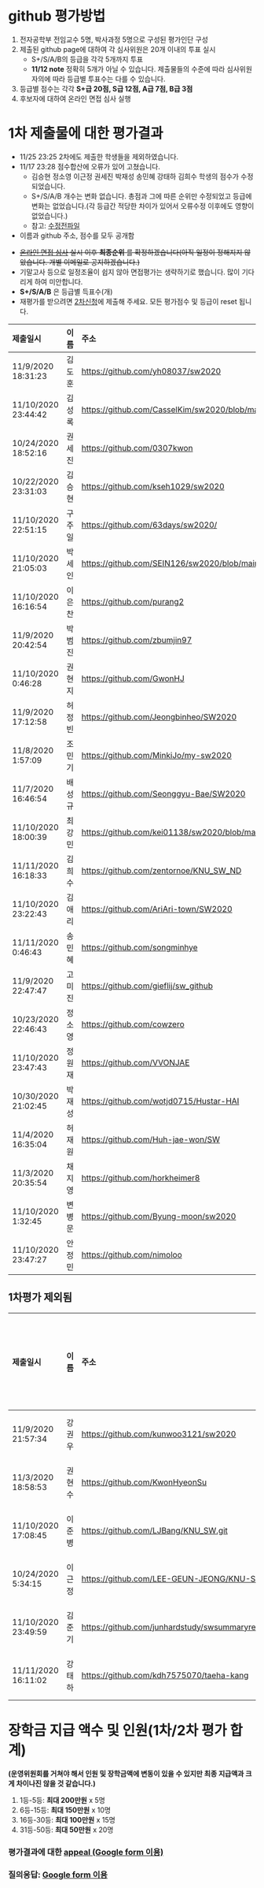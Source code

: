 # github 평가방법
1. 전자공학부 전임교수 5명, 박사과정 5명으로 구성된 평가인단 구성
1. 제출된 github page에 대하여 각 심사위원은 20개 이내의 투표 실시
   * S+/S/A/B의 등급을 각각 5개까지 투표
   * __11/12 note__ 정확히 5개가 아닐 수 있습니다. 제출물들의 수준에 따라 심사위원 자의에 따라 등급별 투표수는 다를 수 있습니다.
1. 등급별 점수는 각각 __S+급 20점, S급 12점, A급 7점, B급 3점__  <!-- 1. 투표에 의해 부여된 점수를 합하여 내림차순으로 정렬하고 순위 결정 -->
1. 후보자에 대하여 온라인 면접 심사 실행

# 1차 제출물에 대한 평가결과
* 11/25 23:25 2차에도 제출한 학생들을 제외하였습니다.
* 11/17 23:28 점수합산에 오류가 있어 고쳤습니다. 
    * 김승현 정소영 이근정 권세진 박재성 송민혜 강태하 김희수 학생의 점수가 수정되었습니다. 
    * S+/S/A/B 개수는 변화 없습니다. 총점과 그에 따른 순위만 수정되었고 등급에 변화는 없었습니다.(각 등급간 적당한 차이가 있어서 오류수정 이후에도 영향이 없었습니다.)
    * 참고: [수정전파일](evaluation1_before_error_correction.md)
* 이름과 github 주소, 점수를 모두 공개함 
<!-- * 예시입니다. 평가를 마치면 업데이트될 예정입니다. -->
<!-- * 점수 순으로 정렬하겠습니다. -->
* ~~[온라인 면접 심사](evaluation_interview_obsolete.md) 실시 이후 __최종순위__ 를 확정하겠습니다(아직 일정이 정해지지 않았습니다. 개별 이메일로 공지하겠습니다.)~~
* 기말고사 등으로 일정조율이 쉽지 않아 면접평가는 생략하기로 했습니다. 많이 기다리게 하여 미안합니다.
* __S+/S/A/B__ 은 등급별 득표수(개)
* 재평가를 받으려면 [2차신청](submission.md)에 제출해 주세요. 모든 평가점수 및 등급이 reset 됩니다.

| 제출일시 | 이름 | 주소 | S+ | S | A | B | 점수 | __순위__ | __등급__ | 
|:---|:---|:---|---:|---:|---:|---:|---:|---:|:---:|
| 11/9/2020 18:31:23    | 김도훈        | https://github.com/yh08037/sw2020                             | 9     | 0     | 1     | 0     | 187   | 1     | 1등급|
| 11/10/2020 23:44:42   | 김성록        | https://github.com/CasselKim/sw2020/blob/main/Summary.md      | 8     | 0     | 1     | 1     | 170   | 2     | 1등급|
| 10/24/2020 18:52:16   | 권세진        | https://github.com/0307kwon                                   | 6     | 4     | 0     | 0     | 168   | 3     | 1등급|
| 10/22/2020 23:31:03   | 김승현        | https://github.com/kseh1029/sw2020                            | 6     | 1     | 2     | 1     | 149   | 4     | 2등급|
| 11/10/2020 22:51:15   | 구주일        | https://github.com/63days/sw2020/                             | 4     | 4     | 2     | 0     | 142   | 5     | 2등급|
| 11/10/2020 21:05:03   | 박세인        | https://github.com/SEIN126/sw2020/blob/main/Summary.md        | 3     | 6     | 1     | 0     | 139   | 6     | 2등급|
| 11/10/2020 16:16:54   | 이은찬        | https://github.com/purang2                                    | 4     | 3     | 3     | 0     | 137   | 7     | 2등급|
| 11/9/2020 20:42:54    | 박범진        | https://github.com/zbumjin97                                  | 3     | 5     | 2     | 0     | 134   | 8     | 2등급|
| 11/10/2020 0:46:28    | 권현지        | https://github.com/GwonHJ                                     | 3     | 4     | 2     | 0     | 122   | 9     | 3등급|
| 11/9/2020 17:12:58    | 허정빈        | https://github.com/Jeongbinheo/SW2020                         | 0     | 10    | 0     | 0     | 120   | 10    | 3등급|
| 11/8/2020 1:57:09     | 조민기        | https://github.com/MinkiJo/my-sw2020                          | 1     | 7     | 2     | 0     | 118   | 11    | 3등급|
| 11/7/2020 16:46:54    | 배성규        | https://github.com/Seonggyu-Bae/SW2020                        | 0     | 6     | 4     | 0     | 100   | 12    | 3등급|
| 11/10/2020 18:00:39   | 최강민        | https://github.com/kei01138/sw2020/blob/main/summary.md       | 3     | 0     | 2     | 1     | 77    | 13    | 3등급|
| 11/11/2020 16:18:33   | 김희수        | https://github.com/zentornoe/KNU_SW_ND                        | 0     | 3     | 5     | 2     | 77    | 13    | 3등급|
| 11/10/2020 23:22:43   | 김애리        | https://github.com/AriAri-town/SW2020                         | 0     | 0     | 6     | 4     | 54    | 17    | 4등급|
| 11/11/2020 0:46:43    | 송민혜        | https://github.com/songminhye                                 | 0     | 0     | 6     | 1     | 45    | 19    | 4등급|
| 11/9/2020 22:47:47    | 고미진        | https://github.com/gieflij/sw_github                          | 0     | 1     | 2     | 6     | 44    | 20    | 4등급|
| 10/23/2020 22:46:43   | 정소영        | https://github.com/cowzero                                    | 0     | 0     | 3     | 2     | 27    | 24    | 4등급|
| 11/10/2020 23:47:43   | 정원재        | https://github.com/VVONJAE                                    | 0     | 0     | 2     | 3     | 23    | 25    | 4등급|
| 10/30/2020 21:02:45   | 박재성        | https://github.com/wotjd0715/Hustar-HAI                       | 0     | 0     | 0     | 7     | 21    | 26    |      |
| 11/4/2020 16:35:04    | 허재원        | https://github.com/Huh-jae-won/SW                             | 0     | 0     | 0     | 5     | 15    | 27    |      |
| 11/3/2020 20:35:54    | 채지영        | https://github.com/horkheimer8                                | 0     | 0     | 1     | 1     | 10    | 28    |      |
| 11/10/2020 1:32:45    | 변병문        | https://github.com/Byung-moon/sw2020                          | 0     | 0     | 1     | 1     | 10    | 28    |      |
| 11/10/2020 23:47:27   | 안정민        | https://github.com/nimoloo                                    | 0     | 0     | 0     | 1     | 3     | 30    |      |

## 1차평가 제외됨
| 제출일시 | 이름 | 주소 | S+ | S | A | B | 점수 | 1차평가등급순위 | 1차평가등급 | __제외사유__ |
|:---|:---|:---|---:|---:|---:|---:|---:|---:|:---:|:---|
| 11/9/2020 21:57:34    | 강권우        | https://github.com/kunwoo3121/sw2020                          | 0     | 1     | 6     | 3     | 63    | 15    | ~~4등급~~| 2차제출 |
| 11/3/2020 18:58:53  | 권현수 | https://github.com/KwonHyeonSu | 0     | 2     | 2     | 6     | 56    | 16    | ~~4등급~~| 2차제출 |
| 11/10/2020 17:08:45 | 이준병 | https://github.com/LJBang/KNU_SW.git | 0     | 3     | 1     | 3     | 52    | 18    | ~~4등급~~ | 2차제출 |
| 10/24/2020 5:34:15  | 이근정 | https://github.com/LEE-GEUN-JEONG/KNU-SW | 0     | 1     | 3     | 3     | 42    | 21    | ~~4등급~~| 2차제출 |
| 11/10/2020 23:49:59   | 김준기        | https://github.com/junhardstudy/swsummaryrepository           | 0     | 1     | 1     | 6     | 37    | 22    | ~~4등급~~| 2차제출 |
| 11/11/2020 16:11:02   | 강태하        | https://github.com/kdh7575070/taeha-kang                      | 0     | 0     | 2     | 6     | 32    | 23    | ~~4등급~~| 2차제출 |


# 장학금 지급 액수 및 인원(1차/2차 평가 합계)
__(운영위원회를 거쳐야 해서 인원 및 장학금액에 변동이 있을 수 있지만 최종 지급액과 크게 차이나진 않을 것 같습니다.)__
1. 1등-5등: __최대 200만원__ x 5명
1. 6등-15등: __최대 150만원__ x 10명
1. 16등-30등: __최대 100만원__ x 15명
1. 31등-50등: __최대 50만원__ x 20명

<!-- ### 참고: [2019년 평가 우수 github list](example_submissions_2019.md) -->
### 평가결과에 대한 [appeal (Google form 이용)](https://docs.google.com/forms/d/e/1FAIpQLScZYCGBLcq8zOybtAGVubsTtUArOP7mBwHj64DF6p1cZoDF2Q/viewform?usp=sf_link)
### 질의응답: [Google form 이용](https://docs.google.com/forms/d/e/1FAIpQLSdN5AtF8bDQDJN3Vh896W_iKJfcE2RMJBCAl9A69kzLvkrcow/viewform?usp=sf_link)
